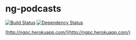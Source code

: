 ng-podcasts
===========

[![Build Status](https://travis-ci.org/coma/ng-podcasts.png?branch=master)](https://travis-ci.org/coma/ng-podcasts)
[![Dependency Status](https://david-dm.org/coma/ng-podcasts.png)](http://david-dm.org/coma/ng-podcasts)

[http://ngpc.herokuapp.com/](http://ngpc.herokuapp.com/)
